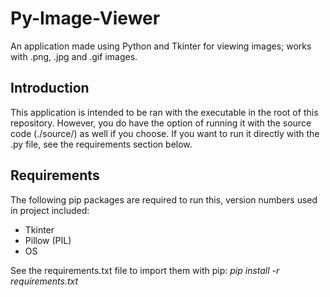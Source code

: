 # Py-Image-Viewer
An application made using Python and Tkinter for viewing images; works with .png, .jpg and .gif images. 

## Introduction
This application is intended to be ran with the executable in the root of this repository. However, you do have the option of running it with the source code (./source/) as well if you choose. If you want to run it directly with the .py file, see the requirements section below.

## Requirements
The following pip packages are required to run this, version numbers used in project included: 
  
  * Tkinter
  * Pillow (PIL)
  * OS
  
See the requirements.txt file to import them with pip: _pip install -r requirements.txt_

